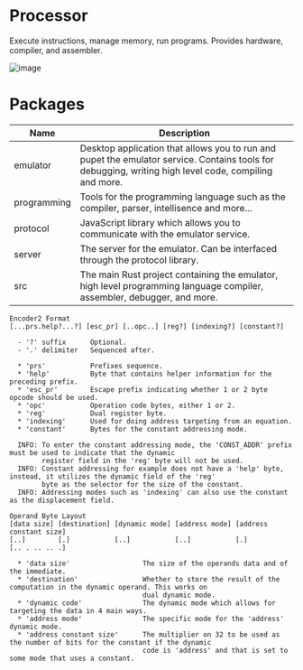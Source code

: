# Processor
Execute instructions, manage memory, run programs. Provides hardware, compiler, and assembler.

![image](https://github.com/arrseq/lightning/assets/163682431/5aff3853-19ed-4c61-be24-29653e934091)

# Packages
| Name         | Description                                                                                                                                           |
|--------------|-------------------------------------------------------------------------------------------------------------------------------------------------------|
| emulator     | Desktop application that allows you to run and pupet the emulator service. Contains tools for debugging, writing high level code, compiling and more. |
| programming  | Tools for the programming language such as the compiler, parser, intellisence and more...                                                             |
| protocol     | JavaScript library which allows you to communicate with the emulator service.                                                                         |
| server       | The server for the emulator. Can be interfaced through the protocol library.                                                                          |
| src          | The main Rust project containing the emulator, high level programming language compiler, assembler, debugger, and more.                               |

```
Encoder2 Format
[...prs.help?...?] [esc_pr] [..opc..] [reg?] [indexing?] [constant?]

  - '?' suffix      Optional.        
  - '.' delimiter   Sequenced after.
        
  * 'prs'           Prefixes sequence.
  * 'help'          Byte that contains helper information for the preceding prefix.
  * 'esc_pr'        Escape prefix indicating whether 1 or 2 byte opcode should be used.
  * 'opc'           Operation code bytes, either 1 or 2.
  * 'reg'           Dual register byte.
  * 'indexing'      Used for doing address targeting from an equation.
  * 'constant'      Bytes for the constant addressing mode.

  INFO: To enter the constant addressing mode, the 'CONST_ADDR' prefix must be used to indicate that the dynamic 
        register field in the 'reg' byte will not be used.
  INFO: Constant addressing for example does not have a 'help' byte, instead, it utilizes the dynamic field of the 'reg'
        byte as the selector for the size of the constant. 
  INFO: Addressing modes such as 'indexing' can also use the constant as the displacement field.

Operand Byte Layout
[data size] [destination] [dynamic mode] [address mode] [address constant size]
[..]        [.]           [..]           [..]           [.]
[.. . .. .. .]

  * 'data size'                  The size of the operands data and of the immediate.
  * 'destination'                Whether to store the result of the computation in the dynamic operand. This works on 
                                 dual dynamic mode.
  * 'dynamic code'               The dynamic mode which allows for targeting the data in 4 main ways.
  * 'address mode'               The specific mode for the 'address' dynamic mode.
  * 'address constant size'      The multiplier on 32 to be used as the number of bits for the constant if the dynamic
                                 code is 'address' and that is set to some mode that uses a constant.
```
